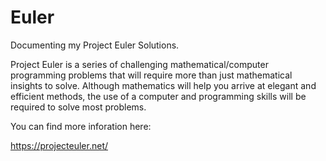 # Euler
Documenting my Project Euler Solutions. 



Project Euler is a series of challenging mathematical/computer programming problems that will require more than just mathematical insights to solve. Although mathematics will help you arrive at elegant and efficient methods, the use of a computer and programming skills will be required to solve most problems.

You can find more inforation here:

https://projecteuler.net/



